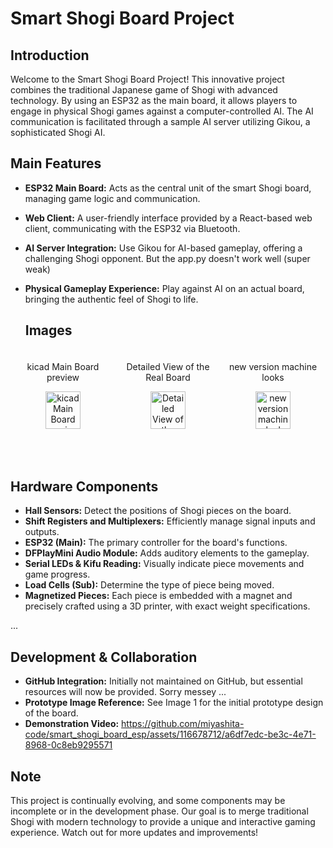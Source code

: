 # Smart Shogi Board Project

## Introduction
Welcome to the Smart Shogi Board Project! This innovative project combines the traditional Japanese game of Shogi with advanced technology. By using an ESP32 as the main board, it allows players to engage in physical Shogi games against a computer-controlled AI. The AI communication is facilitated through a sample AI server utilizing Gikou, a sophisticated Shogi AI.


## Main Features
- **ESP32 Main Board:** Acts as the central unit of the smart Shogi board, managing game logic and communication.
- **Web Client:** A user-friendly interface provided by a React-based web client, communicating with the ESP32 via Bluetooth.
- **AI Server Integration:** Use Gikou for AI-based gameplay, offering a challenging Shogi opponent. But the app.py doesn't work well (super weak)
- **Physical Gameplay Experience:** Play against AI on an actual board, bringing the authentic feel of Shogi to life.

  ## Images
<!-- Container with horizontal layout -->
<div style="display: flex; justify-content: space-between;">

  <!-- First Image and Title -->
  <div style="flex: 1; padding: 5px; text-align: center;">
    <p>kicad Main Board preview</p>
    <img src="https://github.com/miyashita-code/smart_shogi_board_esp/assets/116678712/6c27e11f-9f49-4cfd-99f6-25afe34ea3a7" style="width: 60%; max-width: 300px;" alt="kicad Main Board preview">
  </div>

  <!-- Second Image and Title -->
  <div style="flex: 1; padding: 5px; text-align: center;">
    <p>Detailed View of the Real Board</p>
    <img src="https://github.com/miyashita-code/smart_shogi_board_esp/assets/116678712/503ab837-693b-45e0-b4bc-aa81f26e2c8e" style="width: 60%; max-width: 300px;" alt="Detailed View of the Real Board">
  </div>

  <!-- Third Image and Title -->
  <div style="flex: 1; padding: 5px; text-align: center;">
    <p>new version machine looks</p>
    <img src="https://github.com/miyashita-code/smart_shogi_board_esp/assets/116678712/96bffbb3-9ec0-4035-8ef1-90ca2399b5cb" style="width: 60%; max-width: 300px;" alt="new version machine looks">
  </div>

</div>


## Hardware Components
- **Hall Sensors:** Detect the positions of Shogi pieces on the board.
- **Shift Registers and Multiplexers:** Efficiently manage signal inputs and outputs.
- **ESP32 (Main):** The primary controller for the board's functions.
- **DFPlayMini Audio Module:** Adds auditory elements to the gameplay.
- **Serial LEDs & Kifu Reading:** Visually indicate piece movements and game progress.
- **Load Cells (Sub):** Determine the type of piece being moved.
- **Magnetized Pieces:** Each piece is embedded with a magnet and precisely crafted using a 3D printer, with exact weight specifications.

...

## Development & Collaboration
- **GitHub Integration:** Initially not maintained on GitHub, but essential resources will now be provided. Sorry messey ...
- **Prototype Image Reference:** See Image 1 for the initial prototype design of the board.
- **Demonstration Video:** https://github.com/miyashita-code/smart_shogi_board_esp/assets/116678712/a6df7edc-be3c-4e71-8968-0c8eb9295571

## Note
This project is continually evolving, and some components may be incomplete or in the development phase. Our goal is to merge traditional Shogi with modern technology to provide a unique and interactive gaming experience. Watch out for more updates and improvements!

